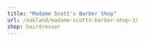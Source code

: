 ```yaml
---
title: "Madame Scott's Barber Shop"
url: /oakland/madame-scotts-barber-shop-3/
shop: hairdresser
---
```

